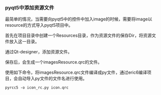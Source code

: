 ### pyqt5中添加资源文件

最简单的情况，当需要向pyqt5中的控件中加入image的时候，需要将image以resource的方式导入pyqt5项目中。

首先在项目目录中创建一个Resources目录，作为资源文件的保存Dir，将资源文件放入这一目录。

通过Qt-designer，添加资源文件。

保存后，会生成一个imagesResource.qrc的文件。

使用如下命令，将imagesResource.qrc文件编译成py文件，通过eric6编译项目，会自动导入py文件的文件名进行使用。

```
pyrcc5 -o icon_rc.py icon.qrc
```

